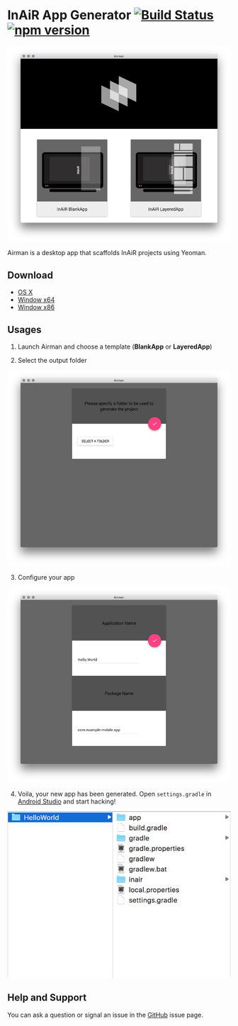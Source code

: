 InAiR App Generator [![Build Status](https://travis-ci.org/longseespace/yeoman-app.svg)](https://travis-ci.org/longseespace/yeoman-app) [![npm version](https://badge.fury.io/js/airman-app.svg)](https://badge.fury.io/js/airman-app)
===================

![Airman](images/airman.png)

Airman is a desktop app that scaffolds InAiR projects using Yeoman. 

Download
--------

* [OS X](https://download.inair.tv/airman/airman-osx-v0.1.1.zip)
* [Window x64]()
* [Window x86]()

Usages
------

1. Launch Airman and choose a template (__BlankApp__ or __LayeredApp__)

2. Select the output folder

![Selec Folder](images/airman1.png)

3. Configure your app

![Configure](images/airman2.png)

4. Voila, your new app has been generated. Open `settings.gradle` in [Android Studio](http://developer.android.com/tools/studio/index.html) and start hacking!

![Done](images/airman3.png)

Help and Support
----------------

You can ask a question or signal an issue in the [GitHub](https://github.com/longseespace/yeoman-app/issues) issue page.


